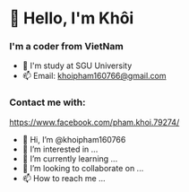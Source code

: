 # 👋 Hello, I'm Khôi
### I'm a coder from VietNam
- 🧐 I'm study at SGU University
- 📫 Email: khoipham160766@gmail.com
### Contact me with:
https://www.facebook.com/pham.khoi.79274/

- 👋 Hi, I’m @khoipham160766
- 👀 I’m interested in ...
- 🌱 I’m currently learning ...
- 💞️ I’m looking to collaborate on ...
- 📫 How to reach me ...

<!---
khoipham160766/khoipham160766 is a ✨ special ✨ repository because its `README.md` (this file) appears on your GitHub profile.
You can click the Preview link to take a look at your changes.
--->
